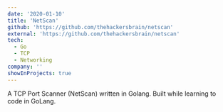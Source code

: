 ```yaml
---
date: '2020-01-10'
title: 'NetScan'
github: 'https://github.com/thehackersbrain/netscan'
external: 'https://github.com/thehackersbrain/netscan'
tech:
  - Go
  - TCP
  - Networking
company: ''
showInProjects: true
---
```


A TCP Port Scanner (NetScan) written in Golang. Built while learning to code in GoLang.
